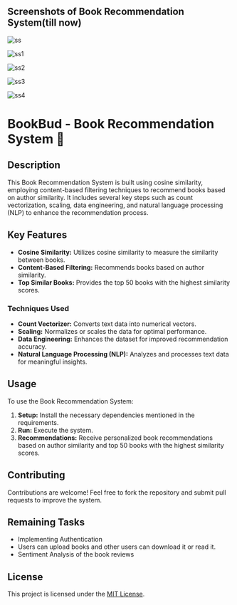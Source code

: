 
## Screenshots of Book Recommendation System(till now)

![ss](https://github.com/VedKadam/book-recommendation-system/assets/86007124/74909479-b864-4e21-a3d9-9f704cb65216)


![ss1](https://github.com/VedKadam/book-recommendation-system/assets/86007124/c51b9831-8135-41e0-b7f0-f9dfd4465e4f)

![ss2](https://github.com/VedKadam/book-recommendation-system/assets/86007124/674fb1a2-4f2f-435a-b876-a5cb5af4ed25)

![ss3](https://github.com/VedKadam/book-recommendation-system/assets/86007124/e4af5f4a-c735-4a09-8b2c-767ea88ec35e)

![ss4](https://github.com/VedKadam/book-recommendation-system/assets/86007124/23f23d4b-938d-48d2-82ad-35b037569ff4)




# BookBud - Book Recommendation System 📕

## Description

This Book Recommendation System is built using cosine similarity, employing content-based filtering techniques to recommend books based on author similarity. It includes several key steps such as count vectorization, scaling, data engineering, and natural language processing (NLP) to enhance the recommendation process.


## Key Features

- **Cosine Similarity:** Utilizes cosine similarity to measure the similarity between books.
- **Content-Based Filtering:** Recommends books based on author similarity.
- **Top Similar Books:** Provides the top 50 books with the highest similarity scores.

### Techniques Used

- **Count Vectorizer:** Converts text data into numerical vectors.
- **Scaling:** Normalizes or scales the data for optimal performance.
- **Data Engineering:** Enhances the dataset for improved recommendation accuracy.
- **Natural Language Processing (NLP):** Analyzes and processes text data for meaningful insights.

## Usage

To use the Book Recommendation System:

1. **Setup:** Install the necessary dependencies mentioned in the requirements.
2. **Run:** Execute the system.
3. **Recommendations:** Receive personalized book recommendations based on author similarity and top 50 books with the highest similarity scores.

## Contributing

Contributions are welcome! Feel free to fork the repository and submit pull requests to improve the system.

## Remaining Tasks
- Implementing Authentication
- Users can upload books and other users can download it or read it.
- Sentiment Analysis of the book reviews
 

## License

This project is licensed under the [MIT License](LICENSE).


